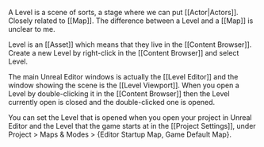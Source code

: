 A Level is a scene of sorts, a stage where we can put [[Actor|Actors]].
Closely related to [[Map]].
The difference between a Level and a [[Map]] is unclear to me.

Level is an [[Asset]] which means that they live in the [[Content Browser]].
Create a new Level by right-click in the [[Content Browser]] and select Level.

The main Unreal Editor windows is actually the [[Level Editor]] and the window showing the scene is the [[Level Viewport]].
When you open a Level by double-clicking it in the [[Content Browser]] then the Level currently open is closed and the double-clicked one is opened.

You can set the Level that is opened when you open your project in Unreal Editor and the Level that the game starts at in the [[Project Settings]], under Project > Maps & Modes > {Editor Startup Map, Game Default Map}.
